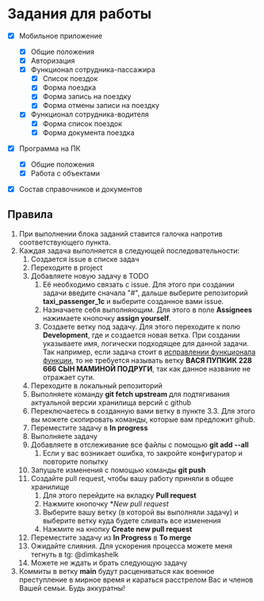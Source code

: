 # Задания для работы

- [x] Мобильное приложение
    - [x] Общие положения
    - [x] Авторизация 
    - [x] Функционал сотрудника-пассажира
      - [x] Список поездок 
      - [x] Форма поездка 
      - [x] Форма запись на поездку
      - [x] Форма отмены записи на поездку
    - [x] Функционал сотрудника-водителя
      - [x] Форма список поездок
      - [x] Форма документа поездка
- [x] Программа на ПК 
  - [x] Общие положения
  - [x] Работа с объектами
- [x] Состав справочников и документов


## Правила 
1. При выполнении блока заданий ставится галочка напротив соответствующего пункта.
2. Каждая задача выполняется в следующей последовательности:
   1. Создается issue в списке задач
   2. Переходите в project
   3. Добавляете новую задачу в TODO 
      1. Её необходимо связать с issue. Для этого при создании задачи введите сначала "#", дальше выберите репозиторий <b>taxi_passenger_1c</b> и выберите созданное вами issue.
      2. Назначаете себя выполняющим. Для этого в поле **Assignees** нажимаете кнопочку **assign yourself**.
      3. Создаете ветку под задачу. Для этого переходите к полю **Development**, где и создается новая ветка. При создании указываете имя, логически подходящее для данной задачи. Так например, если задача стоит в <u>исправлении функционала функции</u>, то не требуется называть ветку **ВАСЯ ПУПКИК 228 666 СЫН МАМИНОЙ ПОДРУГИ**, так как данное название не отражает сути. 
   4. Переходите в локальный репозиторий
   5. Выполняете команду **git fetch upstream** для подтягивания актуальной версии хранилища версий с github
   6. Переключаетесь в созданную вами ветку в пункте 3.3. Для этого вы можете скопировать команды, которые вам предложит gihub.
   7. Переместите задачу в **In progress**
   8. Выполняете задачу
   9. Добавляете в отслеживание все файлы с помощью **git add --all**
      1. Если у вас возникает ошибка, то закройте конфигуратор и повторите попытку
   10. Запушьте изменения с помощью команды **git push**
   11. Создайте pull request, чтобы вашу работу приняли в общее хранилище
       1. Для этого перейдите на вкладку **Pull request**
       2. Нажмите кнопочку **New pull request*
       3. Выберите вашу ветку (в которой вы выполняли задачу) и выберите ветку куда будете сливать все изменения
       4. Нажмите на кнопку **Create new pull request**
   12. Переместите задачу из **In Progress** в **To merge**
   13. Ожидайте слияния. Для ускорения процесса можете меня тегнуть в tg: @dimkashelk
   14. Можете не ждать и брать следующую задачу
3. Коммиты в ветку **main** будут расцениваться как военное преступление в мирное время и караться расстрелом Вас и членов Вашей семьи. Будь аккуратны!

